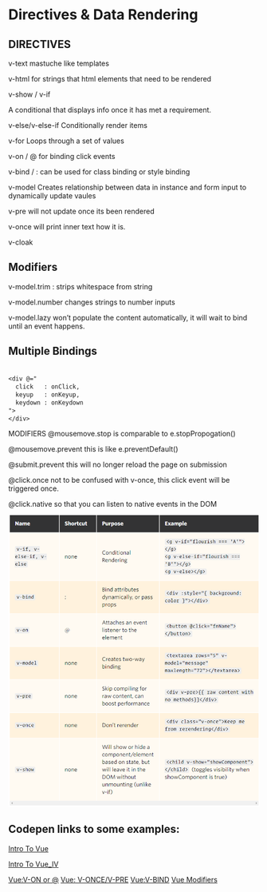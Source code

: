 # Directives & Data Rendering

## DIRECTIVES
v-text
mastuche like templates

v-html
for strings that html elements that need to be rendered

v-show / v-if

A conditional that displays info once it has met a requirement. 

v-else/v-else-if
Conditionally render items

v-for
Loops through a set of values 

v-on / @
for binding click events 


v-bind / :
can be used for class binding or style binding


v-model
Creates relationship between data in instance and form input to dynamically update vaules

v-pre 
will not update once its been rendered

v-once 
will print inner text how it is.


v-cloak

## Modifiers

v-model.trim : strips whitespace from string

v-model.number changes strings to number inputs

v-model.lazy won’t populate the content automatically, it will wait to bind until an event happens. 

## Multiple Bindings

```

<div @="
  click   : onClick,
  keyup   : onKeyup,
  keydown : onKeydown
">
</div> 

```


MODIFIERS
@mousemove.stop is comparable to e.stopPropogation()

@mousemove.prevent this is like e.preventDefault()

@submit.prevent this will no longer reload the page on submission

@click.once not to be confused with v-once, this click event will be triggered once.

@click.native so that you can listen to native events in the DOM

![Image of directives](https://github.com/AmoDinho/vuejs-notes/raw/master/screenshot-css-tricks.com-2018.08.21-12-29-12.png)

## Codepen links to some examples:



[Intro To Vue](https://codepen.io/Amo-Prince/pen/oMYQQv)

[Intro To Vue_IV](https://codepen.io/Amo-Prince/pen/JBbwrG)

[Vue:V-ON or @](https://codepen.io/Amo-Prince/pen/mGdgQQ)
[Vue: V-ONCE/V-PRE](https://codepen.io/Amo-Prince/pen/Pdogjy)
[Vue:V-BIND](https://codepen.io/Amo-Prince/pen/PdogGB)
[Vue Modifiers](https://codepen.io/Amo-Prince/pen/QVWogr)

